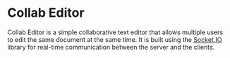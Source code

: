 
# Collab Editor
Collab Editor is a simple collaborative text editor that allows multiple users to edit the same document at the same time. It is built using the [Socket.IO](https://socket.io/) library for real-time communication between the server and the clients.